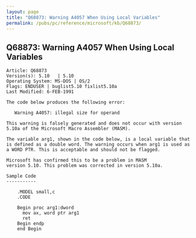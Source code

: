 ```yaml
---
layout: page
title: "Q68873: Warning A4057 When Using Local Variables"
permalink: /pubs/pc/reference/microsoft/kb/Q68873/
---
```


## Q68873: Warning A4057 When Using Local Variables

	Article: Q68873
	Version(s): 5.10   | 5.10
	Operating System: MS-DOS | OS/2
	Flags: ENDUSER | buglist5.10 fixlist5.10a
	Last Modified: 6-FEB-1991
	
	The code below produces the following error:
	
	   Warning A4057: illegal size for operand
	
	This warning is falsely generated and does not occur with version
	5.10a of the Microsoft Macro Assembler (MASM).
	
	The variable arg1, shown in the code below, is a local variable that
	is defined as a double word. The warning occurs when arg1 is used as
	a WORD PTR. This is acceptable and should not be flagged.
	
	Microsoft has confirmed this to be a problem in MASM
	version 5.10. This problem was corrected in version 5.10a.
	
	Sample Code
	-----------
	
	    .MODEL small,c
	    .CODE
	
	    Begin proc arg1:dword
	      mov ax, word ptr arg1
	      ret
	    Begin endp
	    end Begin
